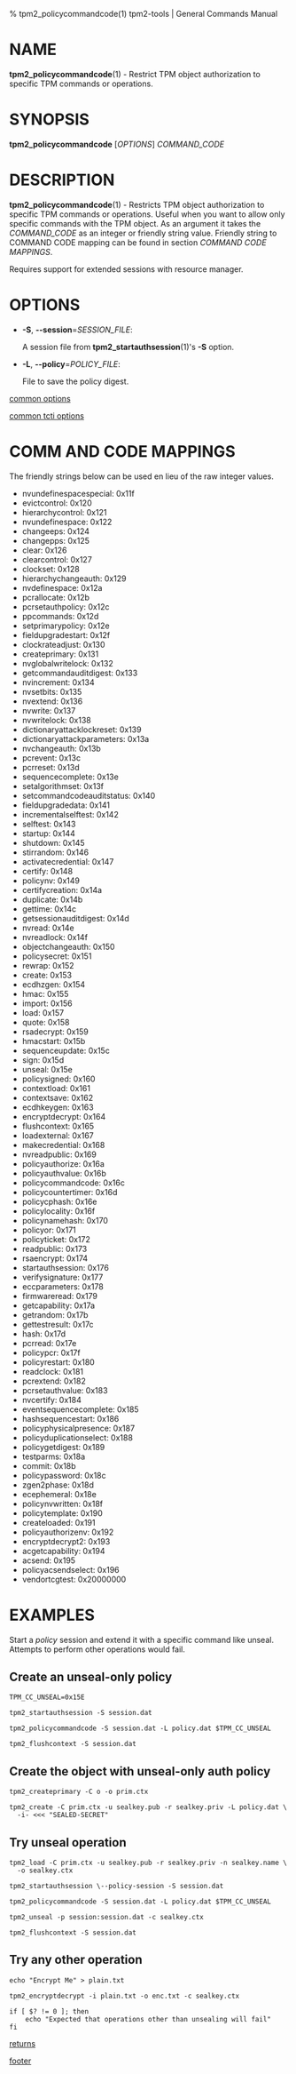 % tpm2_policycommandcode(1) tpm2-tools | General Commands Manual

# NAME

**tpm2_policycommandcode**(1) - Restrict TPM object authorization to specific
TPM commands or operations.

# SYNOPSIS

**tpm2_policycommandcode** [*OPTIONS*] _COMMAND\_CODE_

# DESCRIPTION

**tpm2_policycommandcode**(1) - Restricts TPM object authorization to specific
TPM commands or operations. Useful when you want to allow only specific commands
with the TPM object. As an argument it takes the _COMMAND\_CODE_ as an integer
or friendly string value. Friendly string to COMMAND CODE mapping can be found
in section *COMMAND CODE MAPPINGS*.

Requires support for extended sessions with resource manager.

# OPTIONS

  * **-S**, **\--session**=_SESSION\_FILE_:

    A session file from **tpm2_startauthsession**(1)'s **-S** option.

  * **-L**, **\--policy**=_POLICY\_FILE_:

    File to save the policy digest.

[common options](common/options.md)

[common tcti options](common/tcti.md)

<!-- Generated Via (requires minor hand tweaks still)
IFS=$'\n'
for c in `grep TPM2_CC_ ./include/tss2/tss2_tpm2_types.h`; do
  n=`echo $c | awk {'print $4'} | sed s/\)// | sed s/0x00000/0x/`
  p=`echo $c |awk {'print$2'} | cut -d'_' -f3- | sed s/_//g | tr '[:upper:]' '[:lower:]'`
  echo "  -$p: $n"
done;
-->

# COMM AND CODE MAPPINGS

The friendly strings below can be used en lieu of the raw integer values.

  - nvundefinespacespecial: 0x11f
  - evictcontrol: 0x120
  - hierarchycontrol: 0x121
  - nvundefinespace: 0x122
  - changeeps: 0x124
  - changepps: 0x125
  - clear: 0x126
  - clearcontrol: 0x127
  - clockset: 0x128
  - hierarchychangeauth: 0x129
  - nvdefinespace: 0x12a
  - pcrallocate: 0x12b
  - pcrsetauthpolicy: 0x12c
  - ppcommands: 0x12d
  - setprimarypolicy: 0x12e
  - fieldupgradestart: 0x12f
  - clockrateadjust: 0x130
  - createprimary: 0x131
  - nvglobalwritelock: 0x132
  - getcommandauditdigest: 0x133
  - nvincrement: 0x134
  - nvsetbits: 0x135
  - nvextend: 0x136
  - nvwrite: 0x137
  - nvwritelock: 0x138
  - dictionaryattacklockreset: 0x139
  - dictionaryattackparameters: 0x13a
  - nvchangeauth: 0x13b
  - pcrevent: 0x13c
  - pcrreset: 0x13d
  - sequencecomplete: 0x13e
  - setalgorithmset: 0x13f
  - setcommandcodeauditstatus: 0x140
  - fieldupgradedata: 0x141
  - incrementalselftest: 0x142
  - selftest: 0x143
  - startup: 0x144
  - shutdown: 0x145
  - stirrandom: 0x146
  - activatecredential: 0x147
  - certify: 0x148
  - policynv: 0x149
  - certifycreation: 0x14a
  - duplicate: 0x14b
  - gettime: 0x14c
  - getsessionauditdigest: 0x14d
  - nvread: 0x14e
  - nvreadlock: 0x14f
  - objectchangeauth: 0x150
  - policysecret: 0x151
  - rewrap: 0x152
  - create: 0x153
  - ecdhzgen: 0x154
  - hmac: 0x155
  - import: 0x156
  - load: 0x157
  - quote: 0x158
  - rsadecrypt: 0x159
  - hmacstart: 0x15b
  - sequenceupdate: 0x15c
  - sign: 0x15d
  - unseal: 0x15e
  - policysigned: 0x160
  - contextload: 0x161
  - contextsave: 0x162
  - ecdhkeygen: 0x163
  - encryptdecrypt: 0x164
  - flushcontext: 0x165
  - loadexternal: 0x167
  - makecredential: 0x168
  - nvreadpublic: 0x169
  - policyauthorize: 0x16a
  - policyauthvalue: 0x16b
  - policycommandcode: 0x16c
  - policycountertimer: 0x16d
  - policycphash: 0x16e
  - policylocality: 0x16f
  - policynamehash: 0x170
  - policyor: 0x171
  - policyticket: 0x172
  - readpublic: 0x173
  - rsaencrypt: 0x174
  - startauthsession: 0x176
  - verifysignature: 0x177
  - eccparameters: 0x178
  - firmwareread: 0x179
  - getcapability: 0x17a
  - getrandom: 0x17b
  - gettestresult: 0x17c
  - hash: 0x17d
  - pcrread: 0x17e
  - policypcr: 0x17f
  - policyrestart: 0x180
  - readclock: 0x181
  - pcrextend: 0x182
  - pcrsetauthvalue: 0x183
  - nvcertify: 0x184
  - eventsequencecomplete: 0x185
  - hashsequencestart: 0x186
  - policyphysicalpresence: 0x187
  - policyduplicationselect: 0x188
  - policygetdigest: 0x189
  - testparms: 0x18a
  - commit: 0x18b
  - policypassword: 0x18c
  - zgen2phase: 0x18d
  - ecephemeral: 0x18e
  - policynvwritten: 0x18f
  - policytemplate: 0x190
  - createloaded: 0x191
  - policyauthorizenv: 0x192
  - encryptdecrypt2: 0x193
  - acgetcapability: 0x194
  - acsend: 0x195
  - policyacsendselect: 0x196
  - vendortcgtest: 0x20000000


# EXAMPLES

Start a *policy* session and extend it with a specific command like unseal.
Attempts to perform other operations would fail.

## Create an unseal-only policy
```
TPM_CC_UNSEAL=0x15E

tpm2_startauthsession -S session.dat

tpm2_policycommandcode -S session.dat -L policy.dat $TPM_CC_UNSEAL

tpm2_flushcontext -S session.dat
```

## Create the object with unseal-only auth policy
```
tpm2_createprimary -C o -o prim.ctx

tpm2_create -C prim.ctx -u sealkey.pub -r sealkey.priv -L policy.dat \
  -i- <<< "SEALED-SECRET"
```

## Try unseal operation
```
tpm2_load -C prim.ctx -u sealkey.pub -r sealkey.priv -n sealkey.name \
  -o sealkey.ctx

tpm2_startauthsession \--policy-session -S session.dat

tpm2_policycommandcode -S session.dat -L policy.dat $TPM_CC_UNSEAL

tpm2_unseal -p session:session.dat -c sealkey.ctx

tpm2_flushcontext -S session.dat
```

## Try any other operation
```
echo "Encrypt Me" > plain.txt

tpm2_encryptdecrypt -i plain.txt -o enc.txt -c sealkey.ctx

if [ $? != 0 ]; then
    echo "Expected that operations other than unsealing will fail"
fi
```

[returns](common/returns.md)

[footer](common/footer.md)
